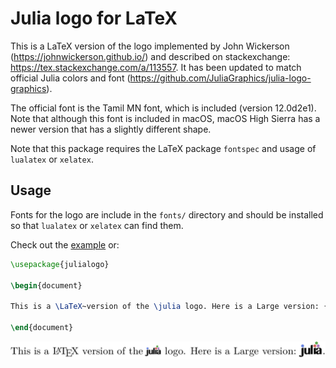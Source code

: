 # Julia logo for LaTeX

This is a LaTeX version of the logo implemented by John Wickerson (https://johnwickerson.github.io/) and described on stackexchange: https://tex.stackexchange.com/a/113557. It has been updated to  match official Julia colors and font (https://github.com/JuliaGraphics/julia-logo-graphics).

The official font is the Tamil MN font, which is included (version 12.0d2e1). Note that although this font is included in macOS, macOS High Sierra has a newer version that has a slightly different shape.

Note that this package requires the LaTeX package `fontspec` and usage of `lualatex` or `xelatex`.

## Usage

Fonts for the logo are include in the `fonts/` directory and should be installed so that `lualatex` or `xelatex` can find them.

Check out the [example](example.tex) or:

``` latex
\usepackage{julialogo}

\begin{document}

This is a \LaTeX~version of the \julia logo. Here is a Large version: {\Large \julia}.

\end{document}
```

![](example.png)
